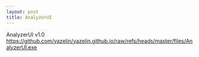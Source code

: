 ```yaml
---
layout: post
title: AnalyzerUI
---
```


AnalyzerUI v1.0 https://github.com/yazelin/yazelin.github.io/raw/refs/heads/master/files/AnalyzerUI.exe